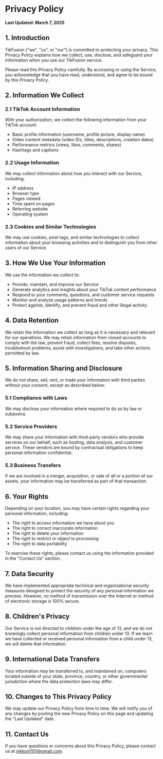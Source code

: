 # Privacy Policy

**Last Updated: March 7, 2025**

## 1. Introduction

TikFusion ("we", "us", or "our") is committed to protecting your privacy. This Privacy Policy explains how we collect, use, disclose, and safeguard your information when you use our TikFusion service.

Please read this Privacy Policy carefully. By accessing or using the Service, you acknowledge that you have read, understood, and agree to be bound by this Privacy Policy.

## 2. Information We Collect

### 2.1 TikTok Account Information

With your authorization, we collect the following information from your TikTok account:

- Basic profile information (username, profile picture, display name)
- Video content metadata (video IDs, titles, descriptions, creation dates)
- Performance metrics (views, likes, comments, shares)
- Hashtags and captions

### 2.2 Usage Information

We may collect information about how you interact with our Service, including:

- IP address
- Browser type
- Pages viewed
- Time spent on pages
- Referring website
- Operating system

### 2.3 Cookies and Similar Technologies

We may use cookies, pixel tags, and similar technologies to collect information about your browsing activities and to distinguish you from other users of our Service.

## 3. How We Use Your Information

We use the information we collect to:

- Provide, maintain, and improve our Service
- Generate analytics and insights about your TikTok content performance
- Respond to your comments, questions, and customer service requests
- Monitor and analyze usage patterns and trends
- Protect against, identify, and prevent fraud and other illegal activity

## 4. Data Retention

We retain the information we collect as long as it is necessary and relevant for our operations. We may retain information from closed accounts to comply with the law, prevent fraud, collect fees, resolve disputes, troubleshoot problems, assist with investigations, and take other actions permitted by law.

## 5. Information Sharing and Disclosure

We do not share, sell, rent, or trade your information with third parties without your consent, except as described below:

### 5.1 Compliance with Laws

We may disclose your information where required to do so by law or subpoena.

### 5.2 Service Providers

We may share your information with third-party vendors who provide services on our behalf, such as hosting, data analysis, and customer service. These vendors are bound by contractual obligations to keep personal information confidential.

### 5.3 Business Transfers

If we are involved in a merger, acquisition, or sale of all or a portion of our assets, your information may be transferred as part of that transaction.

## 6. Your Rights

Depending on your location, you may have certain rights regarding your personal information, including:

- The right to access information we have about you
- The right to correct inaccurate information
- The right to delete your information
- The right to restrict or object to processing
- The right to data portability

To exercise these rights, please contact us using the information provided in the "Contact Us" section.

## 7. Data Security

We have implemented appropriate technical and organizational security measures designed to protect the security of any personal information we process. However, no method of transmission over the Internet or method of electronic storage is 100% secure.

## 8. Children's Privacy

Our Service is not directed to children under the age of 13, and we do not knowingly collect personal information from children under 13. If we learn we have collected or received personal information from a child under 13, we will delete that information.

## 9. International Data Transfers

Your information may be transferred to, and maintained on, computers located outside of your state, province, country, or other governmental jurisdiction where the data protection laws may differ.

## 10. Changes to This Privacy Policy

We may update our Privacy Policy from time to time. We will notify you of any changes by posting the new Privacy Policy on this page and updating the "Last Updated" date.

## 11. Contact Us

If you have questions or concerns about this Privacy Policy, please contact us at nikkoo1101@gmail.com.
